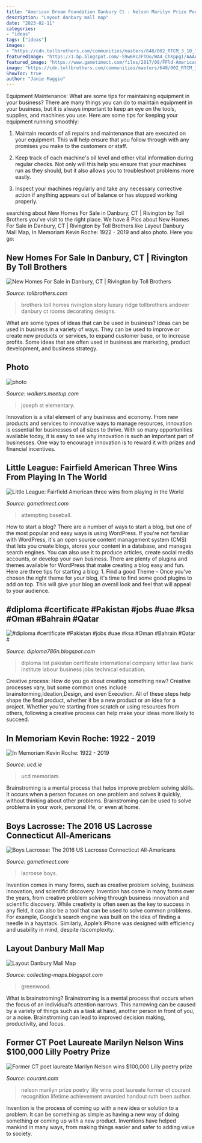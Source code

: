 ```yaml
---
title: "American Dream Foundation Danbury Ct : Nelson Marilyn Prize Poetry Lilly Wins Poet Laureate Former Ct Courant Recognition Lifetime Achievement Awarded Handout Ruth Been Author"
description: "Layout danbury mall map"
date: "2023-02-11"
categories:
- "ideas"
tags: ["ideas"]
images:
- "https://cdn.tollbrothers.com/communities/masters/648/002_RTCM_3_10_14_Andvr_1800.jpg"
featuredImage: "https://1.bp.blogspot.com/-S9w6RcJFTOo/WA4_ChXppgI/AAAAAAAAADY/v1zqdculK_4gea0Dx0xkpGsRqwdA3X-dACPcB/w1200-h630-p-k-no-nu/itape%2B2016%2Bw1.jpg"
featured_image: "https://www.gametimect.com/files/2017/08/FFld-American-LL-Cards-768x973.jpg"
image: "https://cdn.tollbrothers.com/communities/masters/648/002_RTCM_3_10_14_Andvr_1800.jpg"
ShowToc: true
author: "Janie Maggio"
---
```



Equipment Maintenance: What are some tips for maintaining equipment in your business?
There are many things you can do to maintain equipment in your business, but it is always important to keep an eye on the tools, supplies, and machines you use. Here are some tips for keeping your equipment running smoothly:
1. Maintain records of all repairs and maintenance that are executed on your equipment. This will help ensure that you follow through with any promises you make to the customers or staff.

2. Keep track of each machine's oil level and other vital information during regular checks. Not only will this help you ensure that your machines run as they should, but it also allows you to troubleshoot problems more easily.

3. Inspect your machines regularly and take any necessary corrective action if anything appears out of balance or has stopped working properly.

	

		
searching about New Homes For Sale in Danbury, CT | Rivington by Toll Brothers you've visit to the right place. We have 8 Pics about New Homes For Sale in Danbury, CT | Rivington by Toll Brothers like Layout Danbury Mall Map, In Memoriam Kevin Roche: 1922 - 2019 and also photo. Here you go:
		
    
## New Homes For Sale In Danbury, CT | Rivington By Toll Brothers

<img loading=lazy src="https://cdn.tollbrothers.com/communities/masters/648/002_RTCM_3_10_14_Andvr_1800.jpg" onerror="this.onerror=null;this.src='https://tse1.mm.bing.net/th?id=OIP.wt7b_ldyMPHD3323KPFr7QHaE8&amp;pid=15.1';" alt="New Homes For Sale in Danbury, CT | Rivington by Toll Brothers">

_Source: tollbrothers.com_

>brothers toll homes rivington story luxury ridge tollbrothers andover danbury ct rooms decorating designs. 

	

What are some types of ideas that can be used in business?
Ideas can be used in business in a variety of ways. They can be used to improve or create new products or services, to expand customer base, or to increase profits. Some ideas that are often used in business are marketing, product development, and business strategy.

    
## Photo

<img loading=lazy src="http://photos3.meetupstatic.com/photos/event/4/3/0/a/global_319697162.jpeg" onerror="this.onerror=null;this.src='https://tse3.mm.bing.net/th?id=OIP.Ja89UYd2EaYucfOVZf491wAAAA&amp;pid=15.1';" alt="photo">

_Source: walkers.meetup.com_

>joseph st elementary. 

	

Innovation is a vital element of any business and economy. From new products and services to innovative ways to manage resources, innovation is essential for businesses of all sizes to thrive. With so many opportunities available today, it is easy to see why innovation is such an important part of businesses. One way to encourage innovation is to reward it with prizes and financial incentives.

    
## Little League: Fairfield American Three Wins From Playing In The World

<img loading=lazy src="https://www.gametimect.com/files/2017/08/FFld-American-LL-Cards-768x973.jpg" onerror="this.onerror=null;this.src='https://tse2.mm.bing.net/th?id=OIP.Tkkwrka8Ra3chLfxC-OV3wHaJY&amp;pid=15.1';" alt="Little League: Fairfield American three wins from playing in the World">

_Source: gametimect.com_

>attempting baseball. 

	

How to start a blog?
There are a number of ways to start a blog, but one of the most popular and easy ways is using WordPress. If you're not familiar with WordPress, it's an open source content management system (CMS) that lets you create blogs, stores your content in a database, and manages search engines. You can also use it to produce articles, create social media accounts, or develop your own business. There are plenty of plugins and themes available for WordPress that make creating a blog easy and fun. Here are three tips for starting a blog: 1. Find a good Theme – Once you've chosen the right theme for your blog, it's time to find some good plugins to add on top. This will give your blog an overall look and feel that will appeal to your audience. 
    
## #diploma #certificate #Pakistan #jobs #uae #ksa #Oman #Bahrain #Qatar #

<img loading=lazy src="https://1.bp.blogspot.com/-S9w6RcJFTOo/WA4_ChXppgI/AAAAAAAAADY/v1zqdculK_4gea0Dx0xkpGsRqwdA3X-dACPcB/w1200-h630-p-k-no-nu/itape%2B2016%2Bw1.jpg" onerror="this.onerror=null;this.src='https://tse1.mm.bing.net/th?id=OIP.woO86U2Scbi3CJrxgzTOEwHaD4&amp;pid=15.1';" alt="#diploma #certificate #Pakistan #jobs #uae #ksa #Oman #Bahrain #Qatar #">

_Source: diploma786n.blogspot.com_

>diploma list pakistan certificate international company letter law bank institute labour business jobs technical education. 

	

Creative process: How do you go about creating something new?
Creative processes vary, but some common ones include brainstorming,Ideation,Design, and even Execution. All of these steps help shape the final product, whether it be a new product or an idea for a project. Whether you're starting from scratch or using resources from others, following a creative process can help make your ideas more likely to succeed.

    
## In Memoriam Kevin Roche: 1922 - 2019

<img loading=lazy src="https://www.ucd.ie/t4media/20190305-kevin-roche-top.jpg" onerror="this.onerror=null;this.src='https://tse2.mm.bing.net/th?id=OIP.1-_S78vBCO7-MP7LAqZxFAHaHa&amp;pid=15.1';" alt="In Memoriam Kevin Roche: 1922 - 2019">

_Source: ucd.ie_

>ucd memoriam. 

	

Brainstroming is a mental process that helps improve problem solving skills. It occurs when a person focuses on one problem and solves it quickly, without thinking about other problems. Brainstroming can be used to solve problems in your work, personal life, or even at home.

    
## Boys Lacrosse: The 2016 US Lacrosse Connecticut All-Americans

<img loading=lazy src="https://www.gametimect.com/files/2016/06/2016_DHS_BoysLacrosse_NC-1001.jpg" onerror="this.onerror=null;this.src='https://tse4.mm.bing.net/th?id=OIP.IaWS29DhZBTH-JqX-0GM9QEWDg&amp;pid=15.1';" alt="Boys Lacrosse: The 2016 US Lacrosse Connecticut All-Americans">

_Source: gametimect.com_

>lacrosse boys. 

	

Invention comes in many forms, such as creative problem solving, business innovation, and scientific discovery.
Invention has come in many forms over the years, from creative problem solving through business innovation and scientific discovery. While creativity is often seen as the key to success in any field, it can also be a tool that can be used to solve common problems. For example, Google’s search engine was built on the idea of finding a needle in a haystack. Similarly, Apple’s iPhone was designed with efficiency and usability in mind, despite itscomplexity.

    
## Layout Danbury Mall Map

<img loading=lazy src="https://lh5.googleusercontent.com/proxy/7BD7WptgOOoL5x35XN8kpdkMGWH2wcZobwIA8i1aZxN5XUiqe7AnAtu28F9VWZ_6R3A7ZSwsUjKRuOCUiHPr4MYGL_6n-mWMLWm_dH1-x_QRFZOdz6qk2bLi6XO1vBOkioYSEdjegD8RJ54XpftGSffyGCseQQp0Mfot275wymNanmD0GSyhs-PgE-n4H5WqrOW-NfO0JLi6TQ_f=s0-d" onerror="this.onerror=null;this.src='https://tse1.mm.bing.net/th?id=OIP.-wYF7V_ioMJYgX_F45ck4AHaFM&amp;pid=15.1';" alt="Layout Danbury Mall Map">

_Source: collecting-maps.blogspot.com_

>greenwood. 

	

What is brainstroming? Brainstroming is a mental process that occurs when the focus of an individual’s attention narrows. This narrowing can be caused by a variety of things such as a task at hand, another person in front of you, or a noise. Brainstroming can lead to improved decision making, productivity, and focus.

    
## Former CT Poet Laureate Marilyn Nelson Wins $100,000 Lilly Poetry Prize

<img loading=lazy src="https://www.courant.com/resizer/OREm7p-JVyDxhM13Vq8lPTkQdDQ=/1200x0/arc-anglerfish-arc2-prod-tronc.s3.amazonaws.com/public/WLRLDJXZO5GDBPYAFLPVHMKFXM.jpg" onerror="this.onerror=null;this.src='https://tse2.mm.bing.net/th?id=OIP.krRzOWh_wG1Cjr7lh7axtQHaHI&amp;pid=15.1';" alt="Former CT poet laureate Marilyn Nelson wins $100,000 Lilly poetry prize">

_Source: courant.com_

>nelson marilyn prize poetry lilly wins poet laureate former ct courant recognition lifetime achievement awarded handout ruth been author. 

	

Invention is the process of coming up with a new idea or solution to a problem. It can be something as simple as having a new way of doing something or coming up with a new product. Inventions have helped mankind in many ways, from making things easier and safer to adding value to society.

